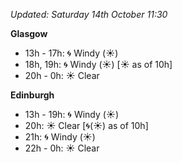 *Updated: Saturday 14th October 11:30*

**Glasgow**

* 13h - 17h: :cyclone: Windy (:sunny:)
* 18h, 19h: :cyclone: Windy (:sunny:) [:sunny: as of 10h]
* 20h - 0h: :sunny: Clear

**Edinburgh**

* 13h - 19h: :cyclone: Windy (:sunny:)
* 20h: :sunny: Clear [:cyclone:(:sunny:) as of 10h]
* 21h: :cyclone: Windy (:sunny:)
* 22h - 0h: :sunny: Clear
